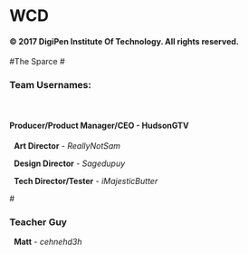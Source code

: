 # WCD

<h4>© 2017 DigiPen Institute Of Technology. All rights reserved.</h4>

#The Sparce
#<h3>Team Usernames:</h3>
 &nbsp; <h4><b>Producer/Product Manager/CEO</b>     - HudsonGTV</h4>

 &nbsp; <b>Art Director</b>                 - *ReallyNotSam*

 &nbsp; <b>Design Director</b>              - *Sagedupuy*

 &nbsp; <b>Tech Director/Tester</b>         - *iMajesticButter*

#<h3>Teacher Guy</h3>
 &nbsp; <b>Matt</b>                         - *cehnehd3h*
